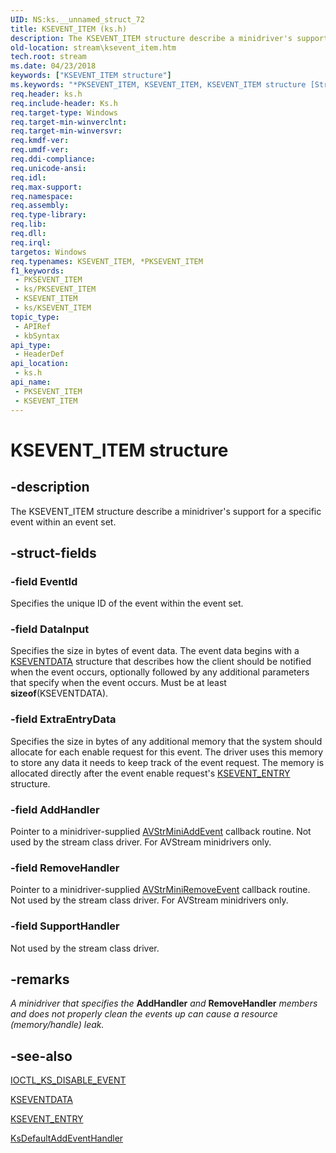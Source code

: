 ```yaml
---
UID: NS:ks.__unnamed_struct_72
title: KSEVENT_ITEM (ks.h)
description: The KSEVENT_ITEM structure describe a minidriver's support for a specific event within an event set.
old-location: stream\ksevent_item.htm
tech.root: stream
ms.date: 04/23/2018
keywords: ["KSEVENT_ITEM structure"]
ms.keywords: "*PKSEVENT_ITEM, KSEVENT_ITEM, KSEVENT_ITEM structure [Streaming Media Devices], PKSEVENT_ITEM, PKSEVENT_ITEM structure pointer [Streaming Media Devices], ks-struct_1e126443-3eef-4e67-9969-69c3a4aaa17c.xml, ks/KSEVENT_ITEM, ks/PKSEVENT_ITEM, stream.ksevent_item"
req.header: ks.h
req.include-header: Ks.h
req.target-type: Windows
req.target-min-winverclnt: 
req.target-min-winversvr: 
req.kmdf-ver: 
req.umdf-ver: 
req.ddi-compliance: 
req.unicode-ansi: 
req.idl: 
req.max-support: 
req.namespace: 
req.assembly: 
req.type-library: 
req.lib: 
req.dll: 
req.irql: 
targetos: Windows
req.typenames: KSEVENT_ITEM, *PKSEVENT_ITEM
f1_keywords:
 - PKSEVENT_ITEM
 - ks/PKSEVENT_ITEM
 - KSEVENT_ITEM
 - ks/KSEVENT_ITEM
topic_type:
 - APIRef
 - kbSyntax
api_type:
 - HeaderDef
api_location:
 - ks.h
api_name:
 - PKSEVENT_ITEM
 - KSEVENT_ITEM
---
```


# KSEVENT_ITEM structure


## -description

The KSEVENT_ITEM structure describe a minidriver's support for a specific event within an event set.

## -struct-fields

### -field EventId

Specifies the unique ID of the event within the event set.

### -field DataInput

Specifies the size in bytes of event data. The event data begins with a <a href="/windows-hardware/drivers/ddi/ks/ns-ks-kseventdata">KSEVENTDATA</a> structure that describes how the client should be notified when the event occurs, optionally followed by any additional parameters that specify when the event occurs. Must be at least <b>sizeof</b>(KSEVENTDATA).

### -field ExtraEntryData

Specifies the size in bytes of any additional memory that the system should allocate for each enable request for this event. The driver uses this memory to store any data it needs to keep track of the event request. The memory is allocated directly after the event enable request's <a href="/windows-hardware/drivers/ddi/ks/ns-ks-_ksevent_entry">KSEVENT_ENTRY</a> structure.

### -field AddHandler

Pointer to a minidriver-supplied <a href="/windows-hardware/drivers/ddi/ks/nc-ks-pfnksaddevent">AVStrMiniAddEvent</a> callback routine. Not used by the stream class driver. For AVStream minidrivers only.

### -field RemoveHandler

Pointer to a minidriver-supplied <a href="/windows-hardware/drivers/ddi/ks/nc-ks-pfnksremoveevent">AVStrMiniRemoveEvent</a> callback routine. Not used by the stream class driver. For AVStream minidrivers only.

### -field SupportHandler

Not used by the stream class driver.

## -remarks

<i>A minidriver that specifies the </i><b>AddHandler</b><i> and </i><b>RemoveHandler</b><i> members and does not properly clean the events up can cause a resource (memory/handle) leak.</i>

## -see-also

<a href="/windows-hardware/drivers/ddi/ks/ni-ks-ioctl_ks_disable_event">IOCTL_KS_DISABLE_EVENT</a>



<a href="/windows-hardware/drivers/ddi/ks/ns-ks-kseventdata">KSEVENTDATA</a>



<a href="/windows-hardware/drivers/ddi/ks/ns-ks-_ksevent_entry">KSEVENT_ENTRY</a>



<a href="/windows-hardware/drivers/ddi/ks/nf-ks-ksdefaultaddeventhandler">KsDefaultAddEventHandler</a>

